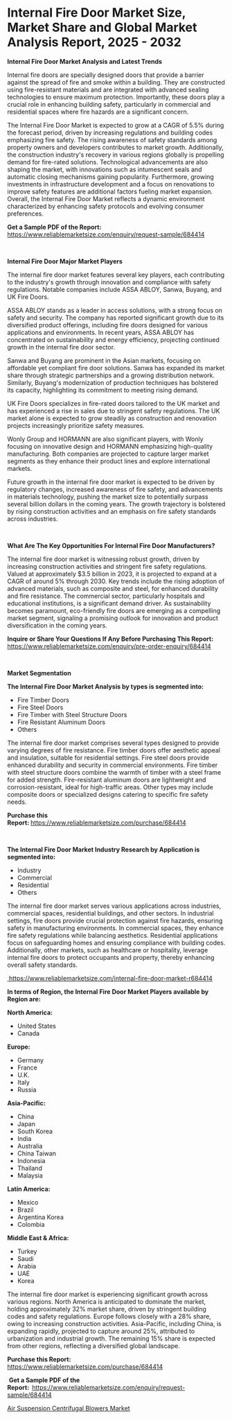 <p><h1>Internal Fire Door Market Size, Market Share and Global Market Analysis Report, 2025 - 2032</h1></p><p><strong>Internal Fire Door Market Analysis and Latest Trends</strong></p>
<p><p>Internal fire doors are specially designed doors that provide a barrier against the spread of fire and smoke within a building. They are constructed using fire-resistant materials and are integrated with advanced sealing technologies to ensure maximum protection. Importantly, these doors play a crucial role in enhancing building safety, particularly in commercial and residential spaces where fire hazards are a significant concern.</p><p>The Internal Fire Door Market is expected to grow at a CAGR of 5.5% during the forecast period, driven by increasing regulations and building codes emphasizing fire safety. The rising awareness of safety standards among property owners and developers contributes to market growth. Additionally, the construction industry's recovery in various regions globally is propelling demand for fire-rated solutions. Technological advancements are also shaping the market, with innovations such as intumescent seals and automatic closing mechanisms gaining popularity. Furthermore, growing investments in infrastructure development and a focus on renovations to improve safety features are additional factors fueling market expansion. Overall, the Internal Fire Door Market reflects a dynamic environment characterized by enhancing safety protocols and evolving consumer preferences.</p></p>
<p><strong>Get a Sample PDF of the Report:&nbsp;</strong> <a href="https://www.reliablemarketsize.com/enquiry/request-sample/684414?utm_campaign=3382&utm_medium=2&utm_source=Github&utm_content=ia&utm_term=29032025&utm_id=internal-fire-door">https://www.reliablemarketsize.com/enquiry/request-sample/684414</a></p>
<p>&nbsp;</p>
<p><strong>Internal Fire Door Major Market Players</strong></p>
<p><p>The internal fire door market features several key players, each contributing to the industry's growth through innovation and compliance with safety regulations. Notable companies include ASSA ABLOY, Sanwa, Buyang, and UK Fire Doors. </p><p>ASSA ABLOY stands as a leader in access solutions, with a strong focus on safety and security. The company has reported significant growth due to its diversified product offerings, including fire doors designed for various applications and environments. In recent years, ASSA ABLOY has concentrated on sustainability and energy efficiency, projecting continued growth in the internal fire door sector.</p><p>Sanwa and Buyang are prominent in the Asian markets, focusing on affordable yet compliant fire door solutions. Sanwa has expanded its market share through strategic partnerships and a growing distribution network. Similarly, Buyang's modernization of production techniques has bolstered its capacity, highlighting its commitment to meeting rising demand.</p><p>UK Fire Doors specializes in fire-rated doors tailored to the UK market and has experienced a rise in sales due to stringent safety regulations. The UK market alone is expected to grow steadily as construction and renovation projects increasingly prioritize safety measures.</p><p>Wonly Group and HORMANN are also significant players, with Wonly focusing on innovative design and HORMANN emphasizing high-quality manufacturing. Both companies are projected to capture larger market segments as they enhance their product lines and explore international markets.</p><p>Future growth in the internal fire door market is expected to be driven by regulatory changes, increased awareness of fire safety, and advancements in materials technology, pushing the market size to potentially surpass several billion dollars in the coming years. The growth trajectory is bolstered by rising construction activities and an emphasis on fire safety standards across industries.</p></p>
<p>&nbsp;</p>
<p><strong>What Are The Key Opportunities For Internal Fire Door Manufacturers?</strong></p>
<p><p>The internal fire door market is witnessing robust growth, driven by increasing construction activities and stringent fire safety regulations. Valued at approximately $3.5 billion in 2023, it is projected to expand at a CAGR of around 5% through 2030. Key trends include the rising adoption of advanced materials, such as composite and steel, for enhanced durability and fire resistance. The commercial sector, particularly hospitals and educational institutions, is a significant demand driver. As sustainability becomes paramount, eco-friendly fire doors are emerging as a compelling market segment, signaling a promising outlook for innovation and product diversification in the coming years.</p></p>
<p><strong>Inquire or Share Your Questions If Any Before Purchasing This Report:</strong> <a href="https://www.reliablemarketsize.com/enquiry/pre-order-enquiry/684414?utm_campaign=3382&utm_medium=2&utm_source=Github&utm_content=ia&utm_term=29032025&utm_id=internal-fire-door">https://www.reliablemarketsize.com/enquiry/pre-order-enquiry/684414</a></p>
<p>&nbsp;</p>
<p><strong>Market Segmentation</strong></p>
<p><strong>The Internal Fire Door Market Analysis by types is segmented into:</strong></p>
<p><ul><li>Fire Timber Doors</li><li>Fire Steel Doors</li><li>Fire Timber with Steel Structure Doors</li><li>Fire Resistant Aluminum Doors</li><li>Others</li></ul></p>
<p><p>The internal fire door market comprises several types designed to provide varying degrees of fire resistance. Fire timber doors offer aesthetic appeal and insulation, suitable for residential settings. Fire steel doors provide enhanced durability and security in commercial environments. Fire timber with steel structure doors combine the warmth of timber with a steel frame for added strength. Fire-resistant aluminum doors are lightweight and corrosion-resistant, ideal for high-traffic areas. Other types may include composite doors or specialized designs catering to specific fire safety needs.</p></p>
<p><strong>Purchase this Report:&nbsp;</strong><a href="https://www.reliablemarketsize.com/purchase/684414?utm_campaign=3382&utm_medium=2&utm_source=Github&utm_content=ia&utm_term=29032025&utm_id=internal-fire-door">https://www.reliablemarketsize.com/purchase/684414</a></p>
<p>&nbsp;</p>
<p><strong>The Internal Fire Door Market Industry Research by Application is segmented into:</strong></p>
<p><ul><li>Industry</li><li>Commercial</li><li>Residential</li><li>Others</li></ul></p>
<p><p>The internal fire door market serves various applications across industries, commercial spaces, residential buildings, and other sectors. In industrial settings, fire doors provide crucial protection against fire hazards, ensuring safety in manufacturing environments. In commercial spaces, they enhance fire safety regulations while balancing aesthetics. Residential applications focus on safeguarding homes and ensuring compliance with building codes. Additionally, other markets, such as healthcare or hospitality, leverage internal fire doors to protect occupants and property, thereby enhancing overall safety standards.</p></p>
<p><a href="https://www.reliablemarketsize.com/internal-fire-door-market-r684414?utm_campaign=3382&utm_medium=2&utm_source=Github&utm_content=ia&utm_term=29032025&utm_id=internal-fire-door">&nbsp;https://www.reliablemarketsize.com/internal-fire-door-market-r684414</a></p>
<p><strong>In terms of Region, the Internal Fire Door Market Players available by Region are:</strong></p>
<p>
    <p> <strong> North America: </strong>
        <ul>
            <li>United States</li>
            <li>Canada</li>
        </ul>
        </p> 
    <p> <strong> Europe: </strong>
        <ul>
            <li>Germany</li>
            <li>France</li>
            <li>U.K.</li>
            <li>Italy</li>
            <li>Russia</li>
        </ul>
        </p> 
    <p> <strong> Asia-Pacific: </strong>
        <ul>
            <li>China</li>
            <li>Japan</li>
            <li>South Korea</li>
            <li>India</li>
            <li>Australia</li>
            <li>China Taiwan</li>
            <li>Indonesia</li>
            <li>Thailand</li>
            <li>Malaysia</li>
        </ul>
        </p> 
    <p> <strong> Latin America: </strong>
        <ul>
            <li>Mexico</li>
            <li>Brazil</li>
            <li>Argentina Korea</li>
            <li>Colombia</li>
        </ul>
        </p> 
    <p> <strong> Middle East & Africa: </strong>
        <ul>
            <li>Turkey</li>
            <li>Saudi</li>
            <li>Arabia</li>
            <li>UAE</li>
            <li>Korea</li>
        </ul>
    </p>
    </p>
<p><p>The internal fire door market is experiencing significant growth across various regions. North America is anticipated to dominate the market, holding approximately 32% market share, driven by stringent building codes and safety regulations. Europe follows closely with a 28% share, owing to increasing construction activities. Asia-Pacific, including China, is expanding rapidly, projected to capture around 25%, attributed to urbanization and industrial growth. The remaining 15% share is expected from other regions, reflecting a diversified global landscape.</p></p>
<p><strong>Purchase this Report: </strong><a href="https://www.reliablemarketsize.com/purchase/684414?utm_campaign=3382&utm_medium=2&utm_source=Github&utm_content=ia&utm_term=29032025&utm_id=internal-fire-door">https://www.reliablemarketsize.com/purchase/684414</a></p>
<p>&nbsp;<strong>Get a Sample PDF of the Report:&nbsp;&nbsp;</strong><a href="https://www.reliablemarketsize.com/enquiry/request-sample/684414?utm_campaign=3382&utm_medium=2&utm_source=Github&utm_content=ia&utm_term=29032025&utm_id=internal-fire-door">https://www.reliablemarketsize.com/enquiry/request-sample/684414</a></p>
<p><strong></strong></p>
<p><p><a href="https://github.com/shamyzinniwl/Market-Research-Report-List-1/blob/main/air-suspension-centrifugal-blowers-market.md?utm_campaign=3382&utm_medium=2&utm_source=Github&utm_content=ia&utm_term=29032025&utm_id=internal-fire-door">Air Suspension Centrifugal Blowers Market</a></p></p>